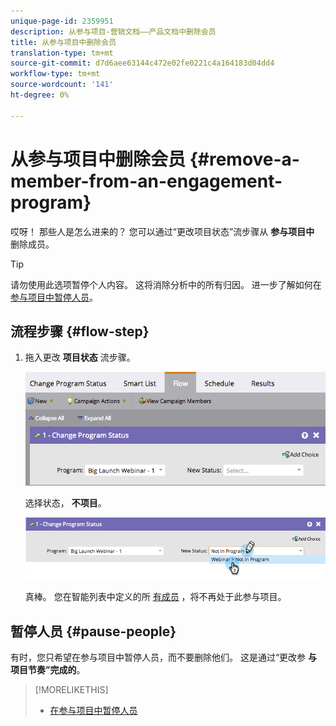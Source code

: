 ```yaml
---
unique-page-id: 2359951
description: 从参与项目-营销文档——产品文档中删除会员
title: 从参与项目中删除会员
translation-type: tm+mt
source-git-commit: d7d6aee63144c472e02fe0221c4a164183d04dd4
workflow-type: tm+mt
source-wordcount: '141'
ht-degree: 0%

---
```



# 从参与项目中删除会员 {#remove-a-member-from-an-engagement-program}

哎呀！ 那些人是怎么进来的？ 您可以通过“更改项目状态”流步骤从 **参与项目中** 删除成员。

>[!TIP]
>
>请勿使用此选项暂停个人内容。 这将消除分析中的所有归因。  进一步了解如何在 [参与项目中暂停人员](pause-people-in-an-engagement-program.md)。

## 流程步骤 {#flow-step}

1. 拖入更改 **项目状态** 流步骤。

   ![](assets/image2014-9-15-18-3a15-3a57.png)

   选择状态， **不项目**。

   ![](assets/image2014-9-15-18-3a16-3a2.png)

   真棒。 您在智能列表中定义的所 [有成员](../../../../product-docs/core-marketo-concepts/smart-lists-and-static-lists/creating-a-smart-list/create-a-smart-list.md) ，将不再处于此参与项目。

## 暂停人员  {#pause-people}

有时，您只希望在参与项目中暂停人员，而不要删除他们。 这是通过“更改参 **与项目节奏”完成的**。

>[!MORELIKETHIS]
>
>* [在参与项目中暂停人员](pause-people-in-an-engagement-program.md)

